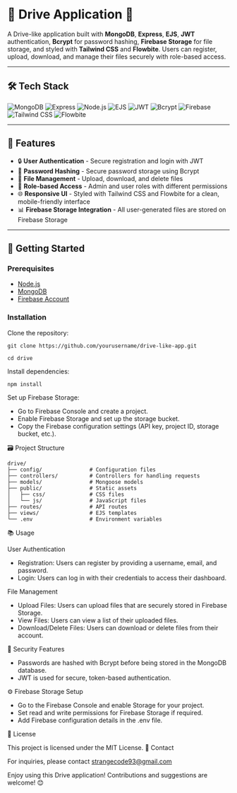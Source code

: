 # 🚀 Drive Application 📂

A Drive-like application built with **MongoDB**, **Express**, **EJS**, **JWT** authentication, **Bcrypt** for password hashing, **Firebase Storage** for file storage, and styled with **Tailwind CSS** and **Flowbite**. Users can register, upload, download, and manage their files securely with role-based access.

---

## 🛠️ Tech Stack

![MongoDB](https://img.shields.io/badge/MongoDB-4ea94b?style=for-the-badge&logo=mongodb&logoColor=white)
![Express](https://img.shields.io/badge/Express-000000?style=for-the-badge&logo=express&logoColor=white)
![Node.js](https://img.shields.io/badge/Node.js-339933?style=for-the-badge&logo=node.js&logoColor=white)
![EJS](https://img.shields.io/badge/EJS-E6B91E?style=for-the-badge&logo=ejs&logoColor=white)
![JWT](https://img.shields.io/badge/JWT-black?style=for-the-badge&logo=JSON%20web%20tokens)
![Bcrypt](https://img.shields.io/badge/Bcrypt-orange?style=for-the-badge&logo=bcrypt&logoColor=white)
![Firebase](https://img.shields.io/badge/Firebase-FFCA28?style=for-the-badge&logo=firebase&logoColor=white)
![Tailwind CSS](https://img.shields.io/badge/Tailwind_CSS-38B2AC?style=for-the-badge&logo=tailwind-css&logoColor=white)
![Flowbite](https://img.shields.io/badge/Flowbite-FFAB40?style=for-the-badge&logo=flowbite&logoColor=white)

---

## 📜 Features

- 🔒 **User Authentication** - Secure registration and login with JWT
- 🔐 **Password Hashing** - Secure password storage using Bcrypt
- 📂 **File Management** - Upload, download, and delete files
- 🛑 **Role-based Access** - Admin and user roles with different permissions
- 🌐 **Responsive UI** - Styled with Tailwind CSS and Flowbite for a clean, mobile-friendly interface
- 📊 **Firebase Storage Integration** - All user-generated files are stored on Firebase Storage

---

## 🚀 Getting Started

### Prerequisites

- [Node.js](https://nodejs.org/)
- [MongoDB](https://www.mongodb.com/)
- [Firebase Account](https://firebase.google.com/)

### Installation

Clone the repository:

```
git clone https://github.com/yourusername/drive-like-app.git

cd drive
```
Install dependencies:

```
npm install
```

Set up Firebase Storage:

- Go to Firebase Console and create a project.
- Enable Firebase Storage and set up the storage bucket.
- Copy the Firebase configuration settings (API key, project ID, storage bucket, etc.).

🗃️ Project Structure
```
drive/
├── config/               # Configuration files
├── controllers/          # Controllers for handling requests
├── models/               # Mongoose models
├── public/               # Static assets
│   ├── css/              # CSS files
│   └── js/               # JavaScript files
├── routes/               # API routes
├── views/                # EJS templates
└── .env                  # Environment variables
```

📚 Usage

User Authentication

- Registration: Users can register by providing a username, email, and password.
- Login: Users can log in with their credentials to access their dashboard.

File Management

- Upload Files: Users can upload files that are securely stored in Firebase Storage.
- View Files: Users can view a list of their uploaded files.
- Download/Delete Files: Users can download or delete files from their account.

🔐 Security Features

- Passwords are hashed with Bcrypt before being stored in the MongoDB database.
- JWT is used for secure, token-based authentication.

⚙️ Firebase Storage Setup

- Go to the Firebase Console and enable Storage for your project.
- Set read and write permissions for Firebase Storage if required.
- Add Firebase configuration details in the .env file.

📜 License

This project is licensed under the MIT License.
📧 Contact

For inquiries, please contact strangecode93@gmail.com

Enjoy using this Drive application! Contributions and suggestions are welcome! 😊